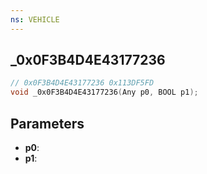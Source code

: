```yaml
---
ns: VEHICLE
---
```

## _0x0F3B4D4E43177236

```c
// 0x0F3B4D4E43177236 0x113DF5FD
void _0x0F3B4D4E43177236(Any p0, BOOL p1);
```


## Parameters
* **p0**: 
* **p1**: 

